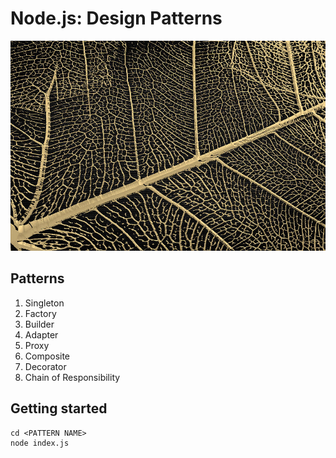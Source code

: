 # Node.js: Design Patterns

![](patterns.jpg)


## Patterns

1. Singleton 
2. Factory
3. Builder
4. Adapter
5. Proxy
6. Composite
7. Decorator
8. Chain of Responsibility


## Getting started

```shell
cd <PATTERN NAME>
node index.js
```